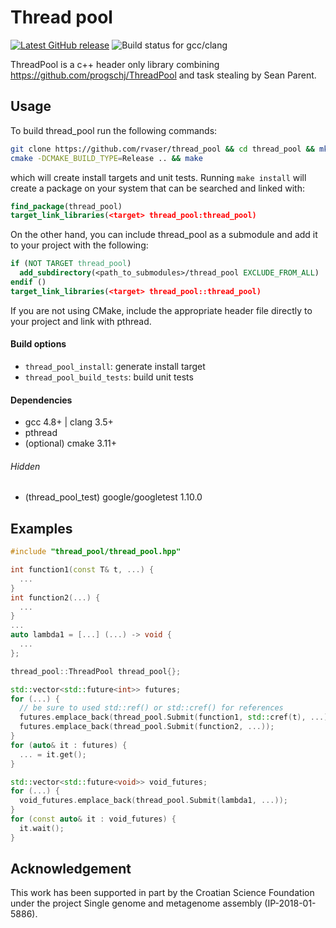 # Thread pool

[![Latest GitHub release](https://img.shields.io/github/release/rvaser/thread_pool.svg)](https://github.com/rvaser/thread_pool/releases/latest)
![Build status for gcc/clang](https://github.com/rvaser/thread_pool/actions/workflows/thread_pool.yml/badge.svg)

ThreadPool is a c++ header only library combining https://github.com/progschj/ThreadPool and task stealing by Sean Parent.

## Usage

To build thread_pool run the following commands:
```bash
git clone https://github.com/rvaser/thread_pool && cd thread_pool && mkdir build && cd build
cmake -DCMAKE_BUILD_TYPE=Release .. && make
```
which will create install targets and unit tests. Running `make install` will create a package on your system that can be searched and linked with:
```cmake
find_package(thread_pool)
target_link_libraries(<target> thread_pool:thread_pool)
```
On the other hand, you can include thread_pool as a submodule and add it to your project with the following:
```cmake
if (NOT TARGET thread_pool)
  add_subdirectory(<path_to_submodules>/thread_pool EXCLUDE_FROM_ALL)
endif ()
target_link_libraries(<target> thread_pool::thread_pool)
```

If you are not using CMake, include the appropriate header file directly to your project and link with pthread.

#### Build options

- `thread_pool_install`: generate install target
- `thread_pool_build_tests`: build unit tests

#### Dependencies

- gcc 4.8+ | clang 3.5+
- pthread
- (optional) cmake 3.11+

###### Hidden

- (thread_pool_test) google/googletest 1.10.0

## Examples

```cpp
#include "thread_pool/thread_pool.hpp"

int function1(const T& t, ...) {
  ...
}
int function2(...) {
  ...
}
...
auto lambda1 = [...] (...) -> void {
  ...
};

thread_pool::ThreadPool thread_pool{};

std::vector<std::future<int>> futures;
for (...) {
  // be sure to used std::ref() or std::cref() for references
  futures.emplace_back(thread_pool.Submit(function1, std::cref(t), ...));
  futures.emplace_back(thread_pool.Submit(function2, ...));
}
for (auto& it : futures) {
  ... = it.get();
}

std::vector<std::future<void>> void_futures;
for (...) {
  void_futures.emplace_back(thread_pool.Submit(lambda1, ...));
}
for (const auto& it : void_futures) {
  it.wait();
}
```

## Acknowledgement

This work has been supported in part by the Croatian Science Foundation under the project Single genome and metagenome assembly (IP-2018-01-5886).
